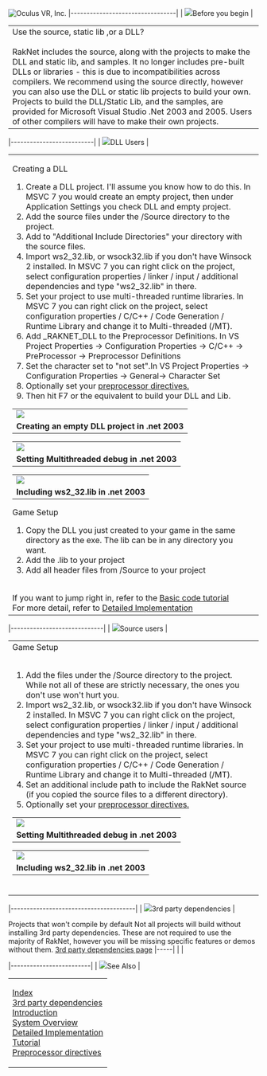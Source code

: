 ![Oculus VR, Inc.](RakNet_Icon_Final-copy.jpg)
|---------------------------------|
| ![](spacer.gif)Before you begin |

<table>
<colgroup>
<col width="100%" />
</colgroup>
<tbody>
<tr class="odd">
<td align="left">Use the source, static lib ,or a DLL?<br /><br /> RakNet includes the source, along with the projects to make the DLL and static lib, and samples. It no longer includes pre-built DLLs or libraries - this is due to incompatibilities across compilers. We recommend using the source directly, however you can also use the DLL or static lib projects to build your own.
Projects to build the DLL/Static Lib, and the samples, are provided for Microsoft Visual Studio .Net 2003 and 2005. Users of other compilers will have to make their own projects.<br /></td>
</tr>
</tbody>
</table>

|--------------------------|
| ![](spacer.gif)DLL Users |

<table>
<colgroup>
<col width="100%" />
</colgroup>
<tbody>
<tr class="odd">
<td align="left"><p>Creating a DLL</p>
<ol>
<li>Create a DLL project. I'll assume you know how to do this. In MSVC 7 you would create an empty project, then under Application Settings you check DLL and empty project.</li>
<li>Add the source files under the /Source directory to the project.</li>
<li>Add to &quot;Additional Include Directories&quot; your directory with the source files.</li>
<li>Import ws2_32.lib, or wsock32.lib if you don't have Winsock 2 installed. In MSVC 7 you can right click on the project, select configuration properties / linker / input / additional dependencies and type &quot;ws2_32.lib&quot; in there.</li>
<li>Set your project to use multi-threaded runtime libraries. In MSVC 7 you can right click on the project, select configuration properties / C/C++ / Code Generation / Runtime Library and change it to Multi-threaded (/MT).</li>
<li>Add _RAKNET_DLL to the Preprocessor Definitions. In VS Project Properties -&gt; Configuration Properties -&gt; C/C++ -&gt; PreProcessor -&gt; Preprocessor Definitions</li>
<li>Set the character set to &quot;not set&quot;.In VS Project Properties -&gt; Configuration Properties -&gt; General-&gt; Character Set</li>
<li>Optionally set your <a href="preprocessordirectives.html">preprocessor directives.</a></li>
<li>Then hit F7 or the equivalent to build your DLL and Lib.</li>
</ol>
<table>
<tbody>
<tr class="odd">
<td align="left"><a href="makedll.jpg"><img src="makedllsmall.jpg" /></a><br /></td>
</tr>
<tr class="even">
<td align="left"><strong>Creating an empty DLL project in .net 2003</strong></td>
</tr>
</tbody>
</table>
<table>
<tbody>
<tr class="odd">
<td align="left"><a href="multithreadeddebug.jpg"><img src="multithreadeddebugsmall.jpg" /></a><br /></td>
</tr>
<tr class="even">
<td align="left"><strong>Setting Multithreaded debug in .net 2003</strong></td>
</tr>
</tbody>
</table>
<table>
<tbody>
<tr class="odd">
<td align="left"><a href="ws2_32include.jpg"><img src="ws2_32includesmall.jpg" /></a><br /></td>
</tr>
<tr class="even">
<td align="left"><strong>Including ws2_32.lib in .net 2003</strong></td>
</tr>
</tbody>
</table>
<p>Game Setup</p>
<ol>
<li>Copy the DLL you just created to your game in the same directory as the exe. The lib can be in any directory you want.</li>
<li>Add the .lib to your project</li>
<li>Add all header files from /Source to your project</li>
</ol>
<br /> If you want to jump right in, refer to the <a href="tutorial.html">Basic code tutorial</a><br /> For more detail, refer to <a href="detailedimplementation.html">Detailed Implementation</a></td>
</tr>
</tbody>
</table>

|-----------------------------|
| ![](spacer.gif)Source users |

<table>
<colgroup>
<col width="100%" />
</colgroup>
<tbody>
<tr class="odd">
<td align="left"><span class="RakNetBlueHeader">Game Setup</span><br /><br />
<ol>
<li>Add the files under the /Source directory to the project. While not all of these are strictly necessary, the ones you don't use won't hurt you.</li>
<li>Import ws2_32.lib, or wsock32.lib if you don't have Winsock 2 installed. In MSVC 7 you can right click on the project, select configuration properties / linker / input / additional dependencies and type &quot;ws2_32.lib&quot; in there.</li>
<li>Set your project to use multi-threaded runtime libraries. In MSVC 7 you can right click on the project, select configuration properties / C/C++ / Code Generation / Runtime Library and change it to Multi-threaded (/MT).</li>
<li>Set an additional include path to include the RakNet source (if you copied the source files to a different directory).</li>
<li>Optionally set your <a href="preprocessordirectives.html">preprocessor directives.</a></li>
</ol>
<table>
<tbody>
<tr class="odd">
<td align="left"><a href="multithreadeddebug.jpg"><img src="multithreadeddebugsmall.jpg" /></a><br /></td>
</tr>
<tr class="even">
<td align="left"><strong>Setting Multithreaded debug in .net 2003</strong></td>
</tr>
</tbody>
</table>
<table>
<tbody>
<tr class="odd">
<td align="left"><a href="ws2_32include.jpg"><img src="ws2_32includesmall.jpg" /></a><br /></td>
</tr>
<tr class="even">
<td align="left"><strong>Including ws2_32.lib in .net 2003</strong></td>
</tr>
</tbody>
</table>
<br /></td>
</tr>
</tbody>
</table>

|---------------------------------------|
| ![](spacer.gif)3rd party dependencies |

 <span class="RakNetBlueHeader">Projects that won't compile by default</span>
 Not all projects will build without installing 3rd party dependencies. These are not required to use the majority of RakNet, however you will be missing specific features or demos without them.
 [3rd party dependencies page](dependencies.html)
|-----|
|     |

|-------------------------|
| ![](spacer.gif)See Also |

<table>
<colgroup>
<col width="100%" />
</colgroup>
<tbody>
<tr class="odd">
<td align="left"><p><a href="index.html">Index</a><br /> <a href="dependencies.html">3rd party dependencies</a><br /> <a href="introduction.html">Introduction</a><br /> <a href="systemoverview.html">System Overview</a><br /> <a href="detailedimplementation.html">Detailed Implementation</a><br /> <a href="tutorial.html">Tutorial</a><br /> <a href="preprocessordirectives.html">Preprocessor directives</a><br /></p></td>
</tr>
</tbody>
</table>
